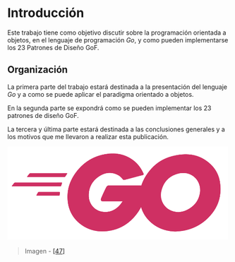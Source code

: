 # Introducción

Este trabajo tiene como objetivo discutir sobre la programación orientada a objetos, en el lenguaje de programación _Go_, y como pueden implementarse los 23 Patrones de Diseño GoF.

## Organización
La primera parte del trabajo estará destinada a la presentación del lenguaje _Go_ y a como se puede aplicar el paradigma orientado a objetos.

En la segunda parte se expondrá como se pueden implementar los 23 patrones de diseño GoF.

La tercera y última parte estará destinada a las conclusiones generales y a los motivos que me llevaron a realizar esta publicación.

![](/assets/gologofuchsia.png)

> Imagen - [\[47\]](recursos.md)
